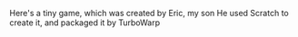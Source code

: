 Here's a tiny game, which was created by Eric, my son
He used Scratch to create it, and packaged it by TurboWarp
